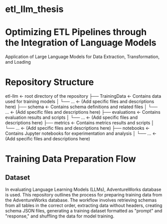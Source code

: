 # etl_llm_thesis
# Optimizing ETL Pipelines through the Integration of Language Models
Application of Large Language Models for Data Extraction, Transformation, and Loading


# Repository Structure

etl-llm                           <- root directory of the repository
├── TrainingData                  <- Contains data used for training models
│   └── ...                       <- (Add specific files and descriptions here)
├── schema                        <- Contains schema definitions and related files
│   └── ...                       <- (Add specific files and descriptions here)
├── evaluations                   <- Contains evaluation results and scripts
│   └── ...                       <- (Add specific files and descriptions here)
├── metrics                       <- Contains metrics results and scripts
│   └── ...                       <- (Add specific files and descriptions here)
├── notebooks                     <- Contains Jupyter notebooks for experimentation and analysis
│   └── ...                       <- (Add specific files and descriptions here)

# Training Data Preparation Flow
## Dataset
In evaluating Language Learning Models (LLMs), AdventureWorks database is used. This repository outlines the process for preparing training data from the AdventureWorks database. The workflow involves retrieving schemas from all tables in the correct order, extracting data without headers, creating schema JSON files, generating a training dataset formatted as "prompt" and "response," and shuffling the data for model training. 

